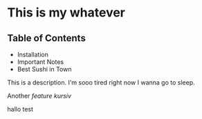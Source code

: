 This is my whatever
=====================

## Table of Contents

- Installation
- Important Notes
- Best Sushi in Town

This is a description. I'm sooo tired right now I wanna go to sleep.

Another _feature_
*kursiv*

hallo test
